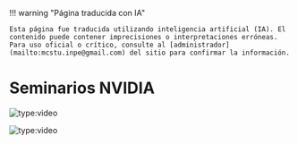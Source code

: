 
!!! warning "Página traducida con IA"

    Esta página fue traducida utilizando inteligencia artificial (IA). El contenido puede contener imprecisiones o interpretaciones erróneas. Para uso oficial o crítico, consulte al [administrador](mailto:mcstu.inpe@gmail.com) del sitio para confirmar la información.


# Seminarios NVIDIA

![type:video](https://youtube.com/embed/lblmP9syRPg)

![type:video](https://youtube.com/embed/U7SeNGQtz1I)
